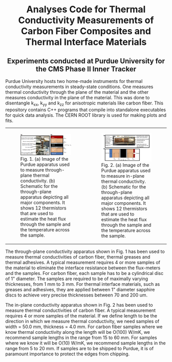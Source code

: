 <html>

<body>

<center>
<h1> Analyses Code for Thermal Conductivity Measurements of Carbon Fiber Composites and Thermal Interface Materials </h1>
<h2> Experiments conducted at Purdue University for the CMS Phase II Inner Tracker </h2>
</center>

<p> Purdue University hosts two home-made instruments for thermal conductivity measurements in steady-state conditions. One measures thermal conductivity through the plane of the material and the other measures conductivity in the plane of the material. This was done to disentangle k<sub>xx</sub>, k<sub>yy</sub> and k<sub>zz</sub> for anisotropic materials like carbon fiber. This repository contains C++ programs that compile into standalone executables for quick data analysis. The CERN ROOT library is used for making plots and fits.</p>

<table border="0">
 <tr>
  <td>
   <figure>
    <img src="img/throughplane_apparatus.png" style="width:100%">
    <figcaption>Fig. 1. (a) Image of the Purdue apparatus used to measure through-plane thermal conductivity. (b) Schematic for the through-plane apparatus depicting all major components. It shows 12 thermistors that are used to estimate the heat flux through the sample and the temperature across the sample.</figcaption>
   </figure>
  </td>
  <td>
   <figure>
    <img src="img/inplane_apparatus.png" style="width:100%">
    <figcaption>Fig. 2. (a) Image of the Purdue apparatus used to measure in-plane thermal conductivity. (b) Schematic for the through-plane apparatus depicting all major components. It shows 12 thermistors that are used to estimate the heat flux through the sample and the temperature across the sample.</figcaption>
   </figure>
  </td>
 </tr>
</table>

<p> The through-plane conductivity apparatus shown in Fig. 1 has been used to measure thermal conductivities of carbon fiber, thermal greases and thermal adhesives. A typical measurement requires 4 or more samples of the material to eliminate the interface resistance between the flux-meters and the samples. For carbon fiber, each sample has to be a cylindrical disc of 1" diameter. The samples are required to be of maximally varying thicknesses, from 1 mm to 3 mm. For thermal interface materials, such as greases and adhesives, they are applied between 1" diameter sapphire discs to achieve very precise thicknesses between 70 and 200 um. </p>

<p> The in-plane conductivity apparatus shown in Fig. 2 has been used to measure thermal conductivities of carbon fiber. A typical measurement requires 4 or more samples of the material. If we define length to be the direction in which we measure thermal conductivity, we need samples of width = 50.0 mm, thickness = 4.0 mm. For carbon fiber samples where we know thermal conductivity along the length will be O(100) W/mK, we recommend sample lengths in the range from 15 to 60 mm. For samples where we know it will be O(10) W/mK, we recommend sample lengths in the range from 5 to 20 mm. If samples are to be shipped to Purdue, it is of paramount importance to protect the edges from chipping.</p>

</body>
</html>
